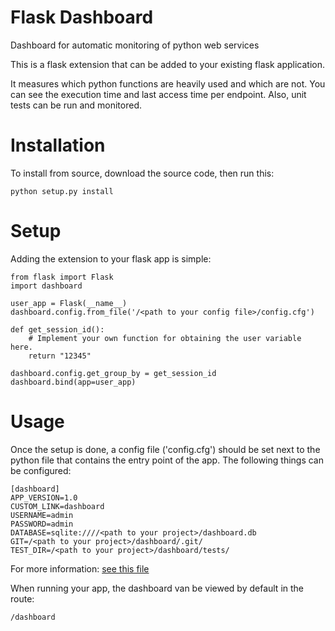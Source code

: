 # Flask Dashboard
Dashboard for automatic monitoring of python web services

This is a flask extension that can be added to your existing flask application.

It measures which python functions are heavily used and which are not. 
You can see the execution time and last access time per endpoint.
Also, unit tests can be run and monitored.

Installation
============
To install from source, download the source code, then run this:

    python setup.py install
    
Setup
=====
Adding the extension to your flask app is simple:

    from flask import Flask
    import dashboard

    user_app = Flask(__name__)
    dashboard.config.from_file('/<path to your config file>/config.cfg')

    def get_session_id():
        # Implement your own function for obtaining the user variable here.
        return "12345"

    dashboard.config.get_group_by = get_session_id
    dashboard.bind(app=user_app)
    
Usage
=====
Once the setup is done, a config file ('config.cfg') should be set next to the python file that contains the entry point of the app.
The following things can be configured:

    [dashboard]
    APP_VERSION=1.0
    CUSTOM_LINK=dashboard
    USERNAME=admin
    PASSWORD=admin
    DATABASE=sqlite:////<path to your project>/dashboard.db
    GIT=/<path to your project>/dashboard/.git/
    TEST_DIR=/<path to your project>/dashboard/tests/

For more information: [see this file](dashboard/config.py)

When running your app, the dashboard van be viewed by default in the route:

    /dashboard

